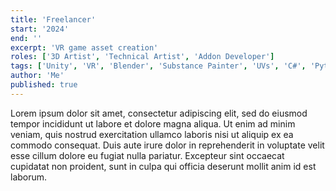 ```yaml
---
title: 'Freelancer'
start: '2024'
end: ''
excerpt: 'VR game asset creation'
roles: ['3D Artist', 'Technical Artist', 'Addon Developer']
tags: ['Unity', 'VR', 'Blender', 'Substance Painter', 'UVs', 'C#', 'Python', 'Open-Source', 'Art']
author: 'Me'
published: true
---
```


Lorem ipsum dolor sit amet, consectetur adipiscing elit, sed do eiusmod tempor incididunt ut labore et dolore magna aliqua. Ut enim ad minim veniam, quis nostrud exercitation ullamco laboris nisi ut aliquip ex ea commodo consequat. Duis aute irure dolor in reprehenderit in voluptate velit esse cillum dolore eu fugiat nulla pariatur. Excepteur sint occaecat cupidatat non proident, sunt in culpa qui officia deserunt mollit anim id est laborum.